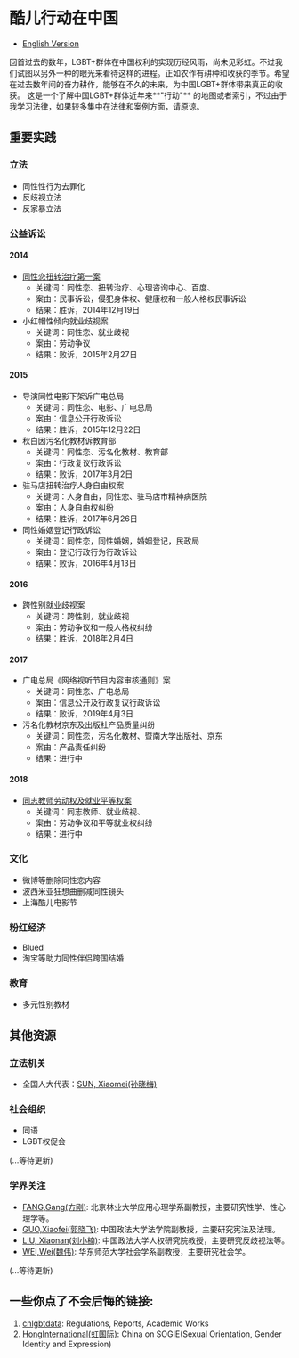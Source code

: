 # 酷儿行动在中国

* [English Version](./README.md)

回首过去的数年，LGBT+群体在中国权利的实现历经风雨，尚未见彩虹。不过我们试图以另外一种的眼光来看待这样的进程。正如农作有耕种和收获的季节。希望在过去数年间的奋力耕作，能够在不久的未来，为中国LGBT+群体带来真正的收获。
这是一个了解中国LGBT+群体近年来**"行动"** 的地图或者索引，不过由于我学习法律，如果较多集中在法律和案例方面，请原谅。

## 重要实践

### 立法
* 同性性行为去罪化
* 反歧视立法
* 反家暴立法

### 公益诉讼
#### 2014
* [同性恋扭转治疗第一案](./yanzi.md)
  * 关键词：同性恋、扭转治疗、心理咨询中心、百度、
  * 案由：民事诉讼，侵犯身体权、健康权和一般人格权民事诉讼
  * 结果：胜诉，2014年12月19日
* 小红帽性倾向就业歧视案
  * 关键词：同性恋、就业歧视
  * 案由：劳动争议
  * 结果：败诉，2015年2月27日

#### 2015
* 导演同性电影下架诉广电总局
  * 关键词：同性恋、电影、广电总局
  * 案由：信息公开行政诉讼
  * 结果：胜诉，2015年12月22日
* 秋白因污名化教材诉教育部
  * 关键词：同性恋、污名化教材、教育部
  * 案由：行政复议行政诉讼
  * 结果：败诉，2017年3月2日
* 驻马店扭转治疗人身自由权案
  * 关键词：人身自由，同性恋、驻马店市精神病医院
  * 案由：人身自由权纠纷
  * 结果：胜诉，2017年6月26日
* 同性婚姻登记行政诉讼
  * 关键词：同性恋，同性婚姻，婚姻登记，民政局
  * 案由：登记行政行为行政诉讼
  * 结果：败诉，2016年4月13日

#### 2016
* 跨性别就业歧视案
  * 关键词：跨性别，就业歧视
  * 案由：劳动争议和一般人格权纠纷
  * 结果：胜诉，2018年2月4日

#### 2017
* 广电总局《网络视听节目内容审核通则》案
  * 关键词：同性恋、广电总局
  * 案由：信息公开及行政复议行政诉讼
  * 结果：败诉，2019年4月3日
* 污名化教材京东及出版社产品质量纠纷
  * 关键词：同性恋，污名化教材、暨南大学出版社、京东
  * 案由：产品责任纠纷
  * 结果：进行中

#### 2018
* [同志教师劳动权及就业平等权案](./mingjue.md)
  * 关键词：同志教师、就业歧视、
  * 案由：劳动争议和平等就业权纠纷
  * 结果：进行中

### 文化
* 微博等删除同性恋内容
* 波西米亚狂想曲删减同性镜头
* 上海酷儿电影节

### 粉红经济
* Blued
* 淘宝等助力同性伴侣跨国结婚

### 教育
* 多元性别教材


## 其他资源

### 立法机关
* 全国人大代表：[SUN, Xiaomei(孙晓梅)](http://www.cwu.edu.cn/xww/kyxz/47972.htm)


### 社会组织

* 同语
* LGBT权促会

(...等待更新)

### 学界关注
* [FANG,Gang(方刚)](https://baike.baidu.com/item/方刚/9478294?fr=aladdin): 北京林业大学应用心理学系副教授，主要研究性学、性心理学等。
* [GUO,Xiaofei(郭晓飞)](http://fxy.cupl.edu.cn/info/1091/2610.htm): 中国政法大学法学院副教授，主要研究宪法及法理。
* [LIU, Xiaonan(刘小楠)](http://rqyjy.cupl.edu.cn/info/1031/1702.htm): 中国政法大学人权研究院教授，主要研究反歧视法等。
* [WEI,Wei(魏伟)](https://www.douban.com/note/558790908/): 华东师范大学社会学系副教授，主要研究社会学。

 (...等待更新)


## 一些你点了不会后悔的链接:

1. [cnlgbtdata](https://cnlgbtdata.com/): Regulations, Reports, Academic Works
2. [HongInternational(虹国际)](http://rainbowun.org): China on SOGIE(Sexual Orientation, Gender Identity and Expression)

